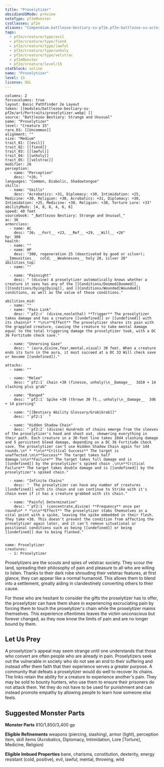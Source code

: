 ```yaml
---
title: "Proselytizer"
obsidianUIMode: preview
noteType: pf2eMonster
cssClasses: pf2e
aliases: "Compendium.battlezoo-bestiary-su-pf2e.pf2e-battlezoo-su-actors.Actor.I6AJL7ejdQaYxme7" 
tags:
  - pf2e/creature/type/evil
  - pf2e/creature/type/fiend
  - pf2e/creature/type/lawful
  - pf2e/creature/type/unholy
  - pf2e/creature/type/velstrac
  - pf2eMonster
  - pf2e/creature/level/15
statblock: inline
name: "Proselytizer"
level: 15
license: OGL
---
```


```statblock
columns: 2
forcecolumns: true
layout: Basic Pathfinder 2e Layout
token: [[modules/battlezoo-bestiary-su-pf2e/art/Portraits/proselytizer.webp| ]]
source: "Battlezoo Bestiary: Strange and Unusual"
name: "Proselytizer"
level: "Creature 15"
rare_03: [[Uncommon]]
alignment: ""
size: "Medium"
trait_01: [[evil]]
trait_02: [[fiend]]
trait_03: [[lawful]]
trait_04: [[unholy]]
trait_05: [[velstrac]]
modifier: 26
perception:
  - name: "Perception"
    desc: "+26; "
languages: "Common, Diabolic, Shadowtongue"
skills:
  - name: "Skills"
    desc: "Acrobatics: +31, Diplomacy: +30, Intimidation: +25, Medicine: +30, Religion: +30, Acrobatics: +31, Diplomacy: +30, Intimidation: +25, Medicine: +30, Religion: +30, Torture Lore: +33"
abilityMods: [4, 8, 6, 4, 6, 6]
speed: 40 feet
sourcebook: "_Battlezoo Bestiary: Strange and Unusual_"
ac: 36
armorclass:
  - name: AC
    desc: "36; __Fort__ +23, __Ref__ +29, __Will__ +26"
hp: 300
health:
  - name: ""
  - name: HP
    desc: "300, regeneration 25 (deactivated by good or silver); __Immunities__  cold; __Weaknesses__ holy 20, silver 20"
abilities_top:
  - name: ""

  - name: "Painsight"
    desc: " (divine) A proselytizer automatically knows whether a creature it sees has any of the [[Conditions/Doomed|Doomed]], [[Conditions/Dying|Dying]], and [[Conditions/Wounded|Wounded]] conditions, as well as the value of those conditions."

abilities_mid:
  - name: ""
  - name: "Pain Link"
    desc: "`pf2:r` (divine,nonlethal) **Trigger** The proselytizer takes damage and has a creature [[undefined]] or [[undefined]] with its chain\n* * *\n\n**Effect** The proselytizer shares its pain with the grappled creature, causing the creature to take mental damage equal to the total triggering damage the proselytizer took, with a DC 36 Fortitude check save."

  - name: "Unnerving Gaze"
    desc: " (aura,divine,fear,mental,visual) 30 feet. When a creature ends its turn in the aura, it must succeed at a DC 33 Will check save or become [[undefined]]."

attacks:
  - name: ""

  - name: "Melee"
    desc: "`pf2:1` Chain +30 (finesse, unholy)\n__Damage__  3d10 + 14 slashing plus grab"

  - name: "Ranged"
    desc: "`pf2:1` Spike +30 (thrown 30 ft., unholy)\n__Damage__  3d6 + 14 piercing"

  - name: "[[Bestiary Ability Glossary/Grab|Grab]]"
    desc: "`pf2:1`  "

  - name: "Hidden Shadow Chain"
    desc: "`pf2:2` (divine) Hundreds of chains emerge from the sleeves of the proselytizer's hood and shoot out, skewering everything in their path. Each creature in a 30-foot line takes 10d4 slashing damage and 5 persistent bleed damage, depending on a DC 36 Fortitude check save. The proselytizer can't use Hidden Shadow Chain again for 1d4 rounds.\n* * *\n\n**Critical Success** The target is unaffected.\n\n**Success** The target takes half damage.\n\n**Failure** The target takes full damage and is [[undefined]] by the proselytizer's spiked chain .\n\n**Critical Failure** The target takes double damage and is [[undefined]] by the proselytizer's spiked chain."

  - name: "Infinite Chains"
    desc: "  The proselytizer can have any number of creatures [[undefined]] with its chain and can continue to Strike with it's chain even if it has a creature grabbed with its chain."

  - name: "Painful Determination"
    desc: "`pf2:1` (concentrate,divine) **Frequency** once per round\n* * *\n\n**Effect** The proselytizer stabs themselves in a vital point with a spike, leaving the spike embedded in their flesh. They take +30. This doesn't prevent the condition from affecting the proselytizer again later, and it can't remove situational or positional conditions such as being [[undefined]] or being [[undefined]] due to being flanked."
 
```

```encounter-table
name: Proselytizer
creatures:
  - 1: Proselytizer
```



Proselytizers are the scouts and spies of velstrac society. They scour the land, spreading their philosophy of pain and pleasure to all who are willing to listen. Thanks to their dark robe shrouding their velstrac features, at first glance, they can appear like a normal humanoid. This allows them to blend into a settlement, greatly aiding in clandestinely converting others to their cause.

For those who are hesitant to consider the gifts the proselytizer has to offer, the proselytizer can have them share in experiencing excruciating pain by forcing them to touch the proselytizer's chain while the proselytizer maims themselves. This experience oftentimes leaves the victim unconscious but forever changed, as they now know the limits of pain and are no longer bound by them.

## Let Us Prey

A proselytizer's appeal may seem strange until one understands that those who convert are often people who are already in pain. Proselytizers seek out the vulnerable in society who do not see an end to their suffering and instead offer them faith that their experience serves a greater purpose. A community that defeats a proselytizer would do well to recover its chains. The links retain the ability for a creature to experience another's pain. They may be sold to bounty hunters, who use them to ensure their prisoners do not attack them. Yet they do not have to be used for punishment and can instead promote empathy by allowing people to learn how someone else feels.

## Suggested Monster Parts

**Monster Parts** 810/1,850/3,400 gp

**Eligible Refinements** weapons (piercing, slashing), armor (light), perception item, skill items (Acrobatics, Diplomacy, Intimidation, Lore \[Torture\], Medicine, Religion)

**Eligible Imbued Properties** bane, charisma, constitution, dexterity, energy resistant (cold, positive), evil, lawful, mental, throwing, wild
